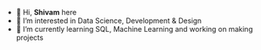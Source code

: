 - 👋 Hi, <b>Shivam</b> here
- 👀 I’m interested in Data Science, Development & Design
- 🌱 I’m currently learning SQL, Machine Learning and working on making projects

<!---
shivamrawat7712/shivamrawat7712 is a ✨ special ✨ repository because its `README.md` (this file) appears on your GitHub profile.
You can click the Preview link to take a look at your changes.
--->
